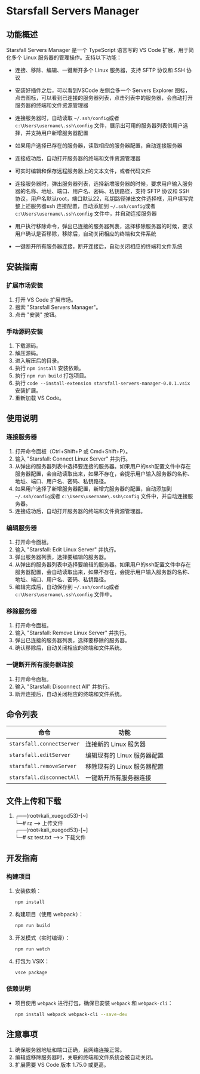 # Starsfall Servers Manager

## 功能概述
Starsfall Servers Manager 是一个 TypeScript 语言写的 VS Code 扩展，用于简化多个 Linux 服务器的管理操作。支持以下功能：
- 连接、移除、编辑、一键断开多个 Linux 服务器，支持 SFTP 协议和 SSH 协议
- 安装好插件之后，可以看到VSCode 左侧会多一个 Servers Explorer 图标，点击图标，可以看到已连接的服务器列表，点击列表中的服务器，会自动打开服务器的终端和文件资源管理器
- 连接服务器时，自动读取 `~/.ssh/config`或者 `c:\Users\username\.ssh\config` 文件，展示出可用的服务器列表供用户选择，并支持用户新增服务器配置
- 如果用户选择已存在的服务器，读取相应的服务器配置，自动连接服务器
- 连接成功后，自动打开服务器的终端和文件资源管理器
- 可实时编辑和保存远程服务器上的文本文件，或者代码文件

- 连接服务器时，弹出服务器列表，选择新增服务器的时候，要求用户输入服务器的名称、地址、端口、用户名、密码、私钥路径，支持 SFTP 协议和 SSH 协议，用户名默认root，端口默认22，私钥路径弹出文件选择框，用户填写完整上述服务器ssh 连接配置，自动添加到 `~/.ssh/config`或者 `c:\Users\username\.ssh\config` 文件中，并自动连接服务器

- 用户执行移除命令，弹出已连接的服务器列表，选择移除服务器的时候，要求用户确认是否移除，移除后，自动关闭相应的终端和文件系统
- 一键断开所有服务器连接，断开连接后，自动关闭相应的终端和文件系统

## 安装指南

### 扩展市场安装
1. 打开 VS Code 扩展市场。
2. 搜索 "Starsfall Servers Manager"。
3. 点击 "安装" 按钮。

### 手动源码安装
1. 下载源码。
2. 解压源码。
3. 进入解压后的目录。
4. 执行 `npm install` 安装依赖。
5. 执行 `npm run build` 打包项目。
6. 执行 `code --install-extension starsfall-servers-manager-0.0.1.vsix` 安装扩展。
7. 重新加载 VS Code。

## 使用说明
### 连接服务器
1. 打开命令面板（Ctrl+Shift+P 或 Cmd+Shift+P）。
2. 输入 "Starsfall: Connect Linux Server" 并执行。
3. 从弹出的服务器列表中选择要连接的服务器。如果用户的ssh配置文件中存在服务器配置，会自动读取出来，如果不存在，会提示用户输入服务器的名称、地址、端口、用户名、密码、私钥路径。
4. 如果用户选择了新增服务器配置，新增完服务器的配置，自动添加到 `~/.ssh/config`或者 `c:\Users\username\.ssh\config` 文件中，并自动连接服务器。
5. 连接成功后，自动打开服务器的终端和文件资源管理器。

### 编辑服务器
1. 打开命令面板。
2. 输入 "Starsfall: Edit Linux Server" 并执行。
3. 弹出服务器列表，选择要编辑的服务器。
4. 从弹出的服务器列表中选择要编辑的服务器。如果用户的ssh配置文件中存在服务器配置，会自动读取出来，如果不存在，会提示用户输入服务器的名称、地址、端口、用户名、密码、私钥路径。
5. 编辑完成后，自动保存到 `~/.ssh/config`或者 `c:\Users\username\.ssh\config` 文件中。

### 移除服务器
1. 打开命令面板。
2. 输入 "Starsfall: Remove Linux Server" 并执行。
3. 弹出已连接的服务器列表，选择要移除的服务器。
4. 确认移除后，自动关闭相应的终端和文件系统。

### 一键断开所有服务器连接
1. 打开命令面板。
2. 输入 "Starsfall: Disconnect All" 并执行。
3. 断开连接后，自动关闭相应的终端和文件系统。

## 命令列表
| 命令 | 功能 |
|------|------|
| `starsfall.connectServer` | 连接新的 Linux 服务器 |
| `starsfall.editServer` | 编辑现有的 Linux 服务器配置 |
| `starsfall.removeServer` | 移除现有的 Linux 服务器配置 |
| `starsfall.disconnectAll` | 一键断开所有服务器连接 |

## 文件上传和下载
1. ┌──(root💀kali_xuegod53)-[~]  
   └─# rz  --> 上传文件  
   ┌──(root💀kali_xuegod53)-[~]  
   └─# sz test.txt -->> 下载文件

## 开发指南
### 构建项目
1. 安装依赖：
   ```bash
   npm install
   ```
2. 构建项目（使用 webpack）：
   ```bash
   npm run build
   ```
3. 开发模式（实时编译）：
   ```bash
   npm run watch
   ```
4. 打包为 VSIX：
   ```bash
   vsce package
   ```

### 依赖说明
- 项目使用 `webpack` 进行打包，确保已安装 `webpack` 和 `webpack-cli`：
  ```bash
  npm install webpack webpack-cli --save-dev
  ```

## 注意事项
1. 确保服务器地址和端口正确，且网络连接正常。
2. 编辑或移除服务器时，关联的终端和文件系统会被自动关闭。
3. 扩展需要 VS Code 版本 1.75.0 或更高。